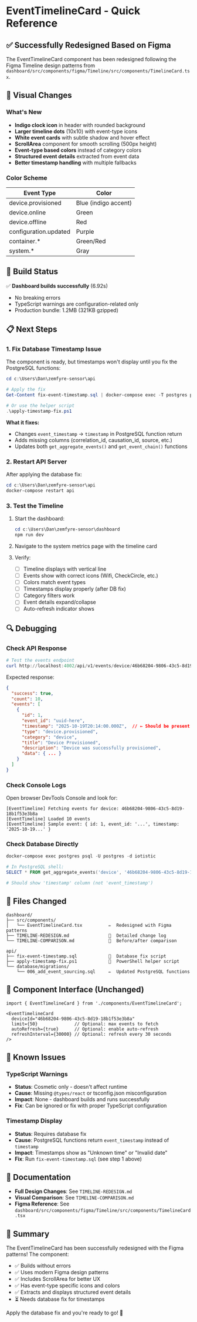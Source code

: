 # EventTimelineCard - Quick Reference

## ✅ Successfully Redesigned Based on Figma

The EventTimelineCard component has been redesigned following the Figma Timeline design patterns from `dashboard/src/components/figma/Timeline/src/components/TimelineCard.tsx`.

## 🎨 Visual Changes

### What's New
- **Indigo clock icon** in header with rounded background
- **Larger timeline dots** (10x10) with event-type icons
- **White event cards** with subtle shadow and hover effect
- **ScrollArea** component for smooth scrolling (500px height)
- **Event-type based colors** instead of category colors
- **Structured event details** extracted from event data
- **Better timestamp handling** with multiple fallbacks

### Color Scheme
| Event Type | Color |
|------------|-------|
| device.provisioned | Blue (indigo accent) |
| device.online | Green |
| device.offline | Red |
| configuration.updated | Purple |
| container.* | Green/Red |
| system.* | Gray |

## 🚀 Build Status

✅ **Dashboard builds successfully** (6.92s)
- No breaking errors
- TypeScript warnings are configuration-related only
- Production bundle: 1.2MB (321KB gzipped)

## 📋 Next Steps

### 1. Fix Database Timestamp Issue

The component is ready, but timestamps won't display until you fix the PostgreSQL functions:

```powershell
cd c:\Users\Dan\zemfyre-sensor\api

# Apply the fix
Get-Content fix-event-timestamp.sql | docker-compose exec -T postgres psql -U postgres -d iotistic

# Or use the helper script
.\apply-timestamp-fix.ps1
```

**What it fixes:**
- Changes `event_timestamp` → `timestamp` in PostgreSQL function return
- Adds missing columns (correlation_id, causation_id, source, etc.)
- Updates both `get_aggregate_events()` and `get_event_chain()` functions

### 2. Restart API Server

After applying the database fix:

```powershell
cd c:\Users\Dan\zemfyre-sensor\api
docker-compose restart api
```

### 3. Test the Timeline

1. Start the dashboard:
   ```powershell
   cd c:\Users\Dan\zemfyre-sensor\dashboard
   npm run dev
   ```

2. Navigate to the system metrics page with the timeline card

3. Verify:
   - [ ] Timeline displays with vertical line
   - [ ] Events show with correct icons (Wifi, CheckCircle, etc.)
   - [ ] Colors match event types
   - [ ] Timestamps display properly (after DB fix)
   - [ ] Category filters work
   - [ ] Event details expand/collapse
   - [ ] Auto-refresh indicator shows

## 🔍 Debugging

### Check API Response

```powershell
# Test the events endpoint
curl http://localhost:4002/api/v1/events/device/46b68204-9806-43c5-8d19-18b1f53e3b8a?limit=10
```

Expected response:
```json
{
  "success": true,
  "count": 10,
  "events": [
    {
      "id": 1,
      "event_id": "uuid-here",
      "timestamp": "2025-10-19T20:14:00.000Z",  // ← Should be present
      "type": "device.provisioned",
      "category": "device",
      "title": "Device Provisioned",
      "description": "Device was successfully provisioned",
      "data": { ... }
    }
  ]
}
```

### Check Console Logs

Open browser DevTools Console and look for:
```
[EventTimeline] Fetching events for device: 46b68204-9806-43c5-8d19-18b1f53e3b8a
[EventTimeline] Loaded 10 events
[EventTimeline] Sample event: { id: 1, event_id: '...', timestamp: '2025-10-19...' }
```

### Check Database Directly

```powershell
docker-compose exec postgres psql -U postgres -d iotistic

# In PostgreSQL shell:
SELECT * FROM get_aggregate_events('device', '46b68204-9806-43c5-8d19-18b1f53e3b8a', NULL) LIMIT 1;

# Should show 'timestamp' column (not 'event_timestamp')
```

## 📁 Files Changed

```
dashboard/
├── src/components/
│   └── EventTimelineCard.tsx          ✏️  Redesigned with Figma patterns
├── TIMELINE-REDESIGN.md               📄  Detailed change log
└── TIMELINE-COMPARISON.md             📄  Before/after comparison

api/
├── fix-event-timestamp.sql            📄  Database fix script
├── apply-timestamp-fix.ps1            📄  PowerShell helper script
└── database/migrations/
    └── 006_add_event_sourcing.sql     ✏️  Updated PostgreSQL functions
```

## 🎯 Component Interface (Unchanged)

```tsx
import { EventTimelineCard } from './components/EventTimelineCard';

<EventTimelineCard
  deviceId="46b68204-9806-43c5-8d19-18b1f53e3b8a"
  limit={50}              // Optional: max events to fetch
  autoRefresh={true}      // Optional: enable auto-refresh
  refreshInterval={30000} // Optional: refresh every 30 seconds
/>
```

## 🐛 Known Issues

### TypeScript Warnings
- **Status**: Cosmetic only - doesn't affect runtime
- **Cause**: Missing `@types/react` or tsconfig.json misconfiguration
- **Impact**: None - dashboard builds and runs successfully
- **Fix**: Can be ignored or fix with proper TypeScript configuration

### Timestamp Display
- **Status**: Requires database fix
- **Cause**: PostgreSQL functions return `event_timestamp` instead of `timestamp`
- **Impact**: Timestamps show as "Unknown time" or "Invalid date"
- **Fix**: Run `fix-event-timestamp.sql` (see step 1 above)

## 📖 Documentation

- **Full Design Changes**: See `TIMELINE-REDESIGN.md`
- **Visual Comparison**: See `TIMELINE-COMPARISON.md`
- **Figma Reference**: See `dashboard/src/components/figma/Timeline/src/components/TimelineCard.tsx`

## 🎉 Summary

The EventTimelineCard has been successfully redesigned with the Figma patterns! The component:
- ✅ Builds without errors
- ✅ Uses modern Figma design patterns
- ✅ Includes ScrollArea for better UX
- ✅ Has event-type specific icons and colors
- ✅ Extracts and displays structured event details
- ⏳ Needs database fix for timestamps

Apply the database fix and you're ready to go! 🚀
